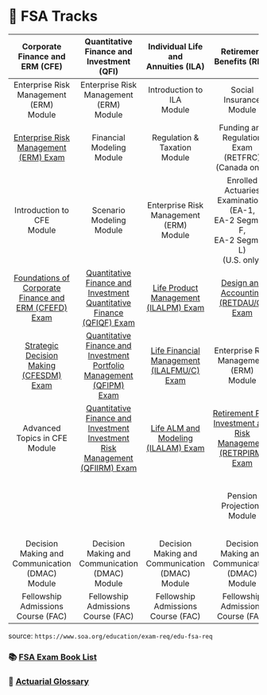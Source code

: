 # 🚊 FSA Tracks

| Corporate Finance and <br> ERM (CFE) | Quantitative Finance and <br> Investment (QFI) | Individual Life and <br> Annuities (ILA) | Retirement Benefits (RET) | Group and Health (GH) | General Insurance (GI) |
| :---: | :---: | :---: | :---: | :---: | :---: |
| Enterprise Risk <br> Management (ERM) <br> Module | Enterprise Risk <br> Management (ERM) <br> Module | Introduction to ILA <br> Module | Social Insurance Module | Health Economics Module | [Introduction to General <br> Insurance (GIINT) Exam](https://www.soa.org/education/exam-req/edu-exam-intro-general-insurance/study/) |
| [Enterprise Risk <br> Management (ERM) Exam](https://www.soa.org/education/exam-req/edu-exam-erm-detail/study/) | Financial Modeling <br> Module | Regulation & Taxation <br> Module | Funding and Regulation <br> Exam (RETFRC) <br> (Canada only) | Health Foundations <br> Module | [Ratemaking and Reserving <br> (GIRR) Exam](https://www.soa.org/education/exam-req/edu-exam-intro-ratemaking-reserving/study/) |
| Introduction to CFE <br> Module | Scenario Modeling <br> Module | Enterprise Risk <br> Management (ERM) <br> Module | Enrolled Actuaries <br> Examinations (EA-1, <br> EA-2 Segment F, <br> EA-2 Segment L) <br> (U.S. only) | [Group and Health Design <br> and Pricing (GHDP) Exam](https://www.soa.org/education/exam-req/edu-exam-group-health-design-pricing/study/) | [Financial and Regulatory <br> Environment (GIFREU) <br> Exam](https://www.soa.org/education/exam-req/edu-exam-fin-reg-environment/study/) |
| [Foundations of Corporate <br> Finance and ERM (CFEFD) <br> Exam](https://www.soa.org/education/exam-req/edu-exam-foundations-corp-fin-erm/study/) | [Quantitative Finance and <br> Investment Quantitative <br> Finance (QFIQF) Exam](https://www.soa.org/education/exam-req/edu-exam-quant-fin-invest/study/) | [Life Product Management <br> (ILALPM) Exam](https://www.soa.org/education/exam-req/edu-exam-life-product-management/study/) | [Design and Accounting <br> (RETDAU/C) Exam](https://www.soa.org/education/exam-req/edu-exam-design-accounting/study/) | [Group and Health <br> Valuation and Regulation <br> (GHVRU/C) Exam](https://www.soa.org/education/exam-req/edu-exam-group-health-val-reg/study/) | Financial Economics, <br> Regulation and Law <br> Module |
| [Strategic Decision Making <br> (CFESDM) Exam](https://www.soa.org/education/exam-req/edu-exam-strat-decision-making/study/) | [Quantitative Finance and <br> Investment Portfolio <br> Management (QFIPM) <br> Exam](https://www.soa.org/education/exam-req/edu-exam-quant-fin-invest-portfolio/study/) | [Life Financial <br> Management (ILALFMU/C) <br> Exam](https://www.soa.org/education/exam-req/edu-exam-life-management/study/) | Enterprise Risk <br> Management (ERM) <br> Module | [Group and Health Risk <br> Mitigation (GHRM) Exam](https://www.soa.org/education/exam-req/edu-exam-group-risk-mit/study/) | Enterprise Risk <br> Management (ERM) <br> Module |
| Advanced Topics in CFE <br> Module | [Quantitative Finance and <br> Investment Investment <br> Risk Management <br> (QFIIRM) Exam](https://www.soa.org/education/exam-req/edu-exam-invest-risk-management/study/) | [Life ALM and Modeling <br> (ILALAM) Exam](https://www.soa.org/education/exam-req/edu-exam-life-alm-modeling/study/) | [Retirement Plan <br> Investment and Risk <br> Management (RETRPIRM) <br> Exam](https://www.soa.org/education/exam-req/edu-exam-retire-plan-invest-risk-management/study/) | Enterprise Risk <br> Management (ERM) <br> Module | General Insurance <br> Applications Module |
|  |  |  | Pension Projections <br> Module |  | [Advanced Topics in <br> General Insurance (GIADV) <br> Exam](https://www.soa.org/education/exam-req/edu-exam-adv-topics-gen-insurance/study/) |
| Decision Making and <br> Communication (DMAC) <br> Module | Decision Making and <br> Communication (DMAC) <br> Module | Decision Making and <br> Communication (DMAC) <br> Module | Decision Making and <br> Communication (DMAC) <br> Module | Decision Making and <br> Communication (DMAC) <br> Module | Decision Making and <br> Communication (DMAC) <br> Module |
| Fellowship Admissions <br> Course (FAC) | Fellowship Admissions <br> Course (FAC) | Fellowship Admissions <br> Course (FAC) | Fellowship Admissions <br> Course (FAC) | Fellowship Admissions <br> Course (FAC) | Fellowship Admissions <br> Course (FAC) |

source: `https://www.soa.org/education/exam-req/edu-fsa-req`

### 📚 [FSA Exam Book List](https://www.soa.org/education/exam-req/syllabus-study-materials/exam-book-list)

### 📖 [Actuarial Glossary](https://www.soa.org/4a537f/globalassets/assets/files/edu/actuarial-glossary.pdf)

